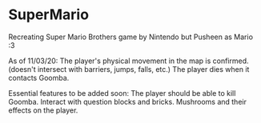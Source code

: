 # SuperMario
Recreating Super Mario Brothers game by Nintendo but Pusheen as Mario :3

As of 11/03/20:
The player's physical movement in the map is confirmed. (doesn't intersect with barriers, jumps, falls, etc.)
The player dies when it contacts Goomba.

Essential features to be added soon:
The player should be able to kill Goomba. 
Interact with question blocks and bricks.
Mushrooms and their effects on the player.
